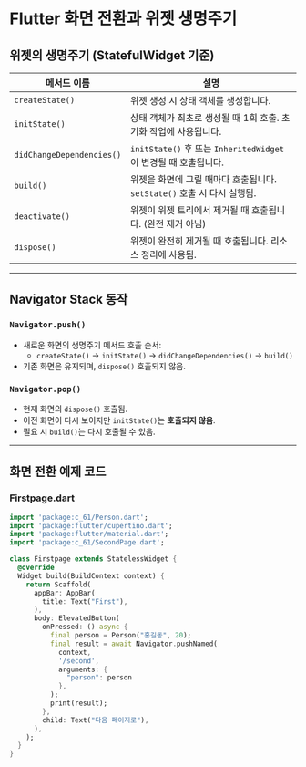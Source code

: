 # Flutter 화면 전환과 위젯 생명주기

## 위젯의 생명주기 (StatefulWidget 기준)

| 메서드 이름          | 설명 |
|----------------------|------|
| `createState()`      | 위젯 생성 시 상태 객체를 생성합니다. |
| `initState()`        | 상태 객체가 최초로 생성될 때 1회 호출. 초기화 작업에 사용됩니다. |
| `didChangeDependencies()` | `initState()` 후 또는 `InheritedWidget`이 변경될 때 호출됩니다. |
| `build()`            | 위젯을 화면에 그릴 때마다 호출됩니다. `setState()` 호출 시 다시 실행됨. |
| `deactivate()`       | 위젯이 위젯 트리에서 제거될 때 호출됩니다. (완전 제거 아님) |
| `dispose()`          | 위젯이 완전히 제거될 때 호출됩니다. 리소스 정리에 사용됨. |

---

## Navigator Stack 동작

### `Navigator.push()`

- 새로운 화면의 생명주기 메서드 호출 순서:
  - `createState()` → `initState()` → `didChangeDependencies()` → `build()`
- 기존 화면은 유지되며, `dispose()` 호출되지 않음.

### `Navigator.pop()`

- 현재 화면의 `dispose()` 호출됨.
- 이전 화면이 다시 보이지만 `initState()`는 **호출되지 않음**.
- 필요 시 `build()`는 다시 호출될 수 있음.

---

## 화면 전환 예제 코드

### Firstpage.dart

```dart
import 'package:c_61/Person.dart';
import 'package:flutter/cupertino.dart';
import 'package:flutter/material.dart';
import 'package:c_61/SecondPage.dart';

class Firstpage extends StatelessWidget {
  @override
  Widget build(BuildContext context) {
    return Scaffold(
      appBar: AppBar(
        title: Text("First"),
      ),
      body: ElevatedButton(
        onPressed: () async {
          final person = Person("홍길동", 20);
          final result = await Navigator.pushNamed(
            context,
            '/second',
            arguments: {
              "person": person
            },
          );
          print(result);
        },
        child: Text("다음 페이지로"),
      ),
    );
  }
}
